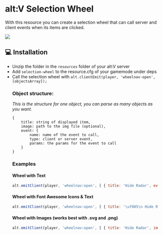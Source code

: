 
# alt:V Selection Wheel

With this resource you can create a selection wheel that can call server and client events when its items are clicked. 

![](https://i.imgur.com/c7HbVox.gif)

## 💻  Installation

- Unzip the folder in the `resources` folder of your alt:V server
- Add `selection-wheel` to the resource.cfg of your gamemode under deps
- Call the selection wheel with `alt.clientEmit(player, 'wheelnav-open', [objectsArray]);`
	### Object structure:
	*This is the structure for one object, you can parse as many objects as you want.*
	```
	{ 
		title: string of displayed item, 
		image: path to the img file (optional),
		event: { 
			name: name of the event to call, 
			type: client or server event, 
			params: the params for the event to call 
		} 
	}
	```
	### Examples
	#### Wheel with Text
	```javascript
	alt.emitClient(player, 'wheelnav:open', [ { title: 'Hide Radar', event: { name: 'hideRadar', type: 'client', params: '' } }, { title: 'Show Radar', event: { name: 'showRadar', type: 'client', params: '' } } ]);
	```
	#### Wheel with Font Awesome Icons & Text
	```javascript
	alt.emitClient(player, 'wheelnav:open', [ { title: '\uf085\n Hide Radar', event: { name: 'hideRadar', type: 'client', params: '' } }, { title: '\uf085\n Show Radar', event: { name: 'showRadar', type: 'client', params: '' } } ]);
	```
	#### Wheel with Images (works best with .svg and .png)
	```javascript
	alt.emitClient(player, 'wheelnav:open', [ { title: 'Hide Radar', image: "/img/hide.svg" event: { name: 'hideRadar', type: 'client', params: '' } }, { title: 'Show Radar', image: "/img/show.svg" event: { name: 'showRadar', type: 'client', params: '' } } ]);
	```
